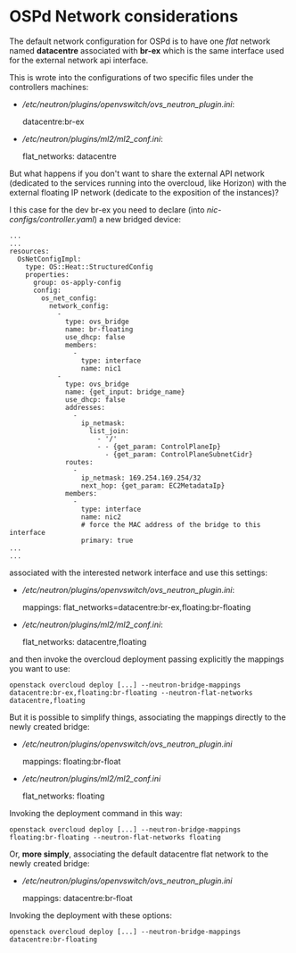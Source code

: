 # OSPd Network considerations

The default network configuration for OSPd is to have one *flat* network named **datacentre** associated with **br-ex** which is the same interface used for the external network api interface.

This is wrote into the configurations of two specific files under the controllers machines:

* */etc/neutron/plugins/openvswitch/ovs_neutron_plugin.ini*:

    datacentre:br-ex

* */etc/neutron/plugins/ml2/ml2_conf.ini*:

    flat_networks: datacentre

But what happens if you don't want to share the external API network (dedicated to the services running into the overcloud, like Horizon) with the external floating IP network (dedicate to the exposition of the instances)?

I this case for the dev br-ex you need to declare (into *nic-configs/controller.yaml*) a new bridged device:

    ...
    ...
    resources:
      OsNetConfigImpl:
        type: OS::Heat::StructuredConfig
        properties:
          group: os-apply-config
          config:
            os_net_config:
              network_config:
                -
                  type: ovs_bridge
                  name: br-floating
                  use_dhcp: false
                  members:
                    -
                      type: interface
                      name: nic1
                -
                  type: ovs_bridge
                  name: {get_input: bridge_name}
                  use_dhcp: false
                  addresses:
                    -
                      ip_netmask:
                        list_join:
                          - '/'
                          - - {get_param: ControlPlaneIp}
                            - {get_param: ControlPlaneSubnetCidr}
                  routes:
                    -
                      ip_netmask: 169.254.169.254/32
                      next_hop: {get_param: EC2MetadataIp}
                  members:
                    -
                      type: interface
                      name: nic2
                      # force the MAC address of the bridge to this interface
                      primary: true
    ...
    ...

associated with the interested network interface and use this settings:

* */etc/neutron/plugins/openvswitch/ovs_neutron_plugin.ini*:

    mappings: flat_networks=datacentre:br-ex,floating:br-floating

* */etc/neutron/plugins/ml2/ml2_conf.ini*:

    flat_networks: datacentre,floating

and then invoke the overcloud deployment passing explicitly the mappings you want to use:

    openstack overcloud deploy [...] --neutron-bridge-mappings datacentre:br-ex,floating:br-floating --neutron-flat-networks datacentre,floating

But it is possible to simplify things, associating the mappings directly to the newly created bridge:

* */etc/neutron/plugins/openvswitch/ovs_neutron_plugin.ini*

    mappings: floating:br-float

* */etc/neutron/plugins/ml2/ml2_conf.ini*

    flat_networks: floating

Invoking the deployment command in this way:

    openstack overcloud deploy [...] --neutron-bridge-mappings floating:br-floating --neutron-flat-networks floating

Or, **more simply**, associating the default datacentre flat network to the newly created bridge:

* */etc/neutron/plugins/openvswitch/ovs_neutron_plugin.ini*

    mappings: datacentre:br-float

Invoking the deployment with these options:

    openstack overcloud deploy [...] --neutron-bridge-mappings datacentre:br-floating